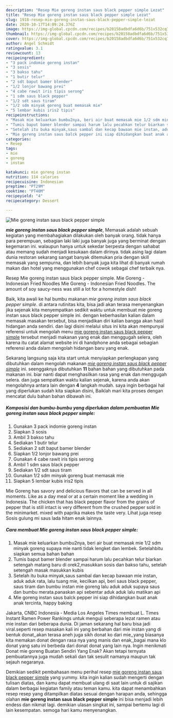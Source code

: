 ```yaml
---
description: "Resep Mie goreng instan saus black pepper simple Lezat"
title: "Resep Mie goreng instan saus black pepper simple Lezat"
slug: 1918-resep-mie-goreng-instan-saus-black-pepper-simple-lezat
date: 2020-10-17T14:09:24.376Z
image: https://img-global.cpcdn.com/recipes/b20158adbdfa6d6b/751x532cq70/mie-goreng-instan-saus-black-pepper-simple-foto-resep-utama.jpg
thumbnail: https://img-global.cpcdn.com/recipes/b20158adbdfa6d6b/751x532cq70/mie-goreng-instan-saus-black-pepper-simple-foto-resep-utama.jpg
cover: https://img-global.cpcdn.com/recipes/b20158adbdfa6d6b/751x532cq70/mie-goreng-instan-saus-black-pepper-simple-foto-resep-utama.jpg
author: Angel Schmidt
ratingvalue: 3.1
reviewcount: 13
recipeingredient:
- "3 pack indomie goreng instan"
- "3 sosis"
- "3 bakso tahu"
- "1 butir telur"
- "2 sdt baput bamer blender"
- "1/2 lonjor bawang prei"
- "4 cabe rawit iris tipis serong"
- "1 sdm saus black pepper"
- "1/2 sdt saus tiram"
- "1/2 sdm minyak goreng buat memasak mie"
- "5 lembar kubis iris2 tipis"
recipeinstructions:
- "Masak mie keluarkan bumbu2nya, beri air buat memasak mie 1/2 sdm minyak goreng supaya mie nanti tidak lengket dan lembek. Setelahbitu siapkan semua bahan bahan"
- "Tumis baput bamer blender sampai harum lalu pecahkan telur biarkan setengah matang baru di orek2,masukkan sosis dan bakso tahu, setelah setengah masak masukkan kubis"
- "Setelah itu buka minyak,saus sambal dan kecap bawaan mie instan, aduk aduk rata, lalu tuang mie, kecilkan api, beri saus black pepper, saus tiram dan bumbu instan mie goreng lalu aduk aduk supaya saus dan bumbu merata.panaskan api sebentar aduk aduk lalu matikan api"
- "Mie goreng instan saus balck pepper ini siap dihidangkan buat anak anak tercinta, happy baking"
categories:
- Resep
tags:
- mie
- goreng
- instan

katakunci: mie goreng instan 
nutrition: 114 calories
recipecuisine: Indonesian
preptime: "PT29M"
cooktime: "PT40M"
recipeyield: "4"
recipecategory: Dessert

---
```



![Mie goreng instan saus black pepper simple](https://img-global.cpcdn.com/recipes/b20158adbdfa6d6b/751x532cq70/mie-goreng-instan-saus-black-pepper-simple-foto-resep-utama.jpg)

<b><i>mie goreng instan saus black pepper simple</i></b>, Memasak adalah sebuah kegiatan yang membahagiakan dilakukan oleh banyak orang. tidak hanya para perempuan, sebagian laki laki juga banyak juga yang berminat dengan kegemaran ini. walaupun hanya untuk sekedar berpesta dengan sahabat atau memang sudah menjadi kesukaan dalam dirinya. tidak asing lagi dalam dunia restoran sekarang sangat banyak ditemukan pria dengan skill memasak yang sempurna, dan lebih banyak juga kita lihat di banyak rumah makan dan hotel yang menggunakan chef cowok sebagai chef terbaik nya.

Resep Mie goreng instan saus black pepper simple. Mie Goreng - Indonesian Fried Noodles Mie Goreng - Indonesian Fried Noodles. The amount of soy saucy-ness was still a lot for a homestyle dish!

Baik, kita awali ke hal bumbu makanan <i>mie goreng instan saus black pepper simple</i>. di antara rutinitas kita, bisa jadi akan terasa menyenangkan jika sejenak kita menyempatkan sedikit waktu untuk membuat mie goreng instan saus black pepper simple ini. dengan keberhasilan kalian dalam memasak masakan tersebut, bisa menjadikan diri kalian bangga akan hasil hidangan anda sendiri. dan lagi disini melalui situs ini kita akan mempunyai referensi untuk mengolah menu <u>mie goreng instan saus black pepper simple</u> tersebut menjadi makanan yang enak dan menggugah selera, oleh karena itu catat alamat website ini di handphone anda sebagai sebagian referensi anda dalam mengolah hidangan baru yang enak.


Sekarang langsung saja kita start untuk menyiapkan perlengkapan yang dibutuhkan dalam mengolah makanan <u><i>mie goreng instan saus black pepper simple</i></u> ini. seenggaknya dibutuhkan <b>11</b> bahan bahan yang dibutuhkan pada makanan ini. biar nanti dapat menghasilkan rasa yang enak dan menggugah selera. dan juga sempatkan waktu kalian sejenak, karena anda akan mengolahnya antara lain dengan <b>4</b> langkah mudah. saya ingin berbagai hal yang diperlukan sudah kita siapkan disini, Baiklah mari kita proses dengan mencatat dulu bahan bahan dibawah ini.

<!--inarticleads1-->

##### Komposisi dan bumbu-bumbu yang diperlukan dalam pembuatan Mie goreng instan saus black pepper simple:

1. Gunakan 3 pack indomie goreng instan
1. Siapkan 3 sosis
1. Ambil 3 bakso tahu
1. Sediakan 1 butir telur
1. Sediakan 2 sdt baput bamer blender
1. Siapkan 1/2 lonjor bawang prei
1. Gunakan 4 cabe rawit iris tipis serong
1. Ambil 1 sdm saus black pepper
1. Sediakan 1/2 sdt saus tiram
1. Gunakan 1/2 sdm minyak goreng buat memasak mie
1. Siapkan 5 lembar kubis iris2 tipis


Mie Goreng has savory and delicious flavors that can be served in all moments. Like as a day meal or at a certain moment like a wedding in Indonesia. The chicken that has black pepper flavor from the grains of pepper that is still intact is very different from the crushed pepper sold in the minimarket. mixed with paprika makes the taste very. Lihat juga resep Sosis gulung mi saus lada hitam enak lainnya. 

<!--inarticleads2-->

##### Cara membuat Mie goreng instan saus black pepper simple:

1. Masak mie keluarkan bumbu2nya, beri air buat memasak mie 1/2 sdm minyak goreng supaya mie nanti tidak lengket dan lembek. Setelahbitu siapkan semua bahan bahan
1. Tumis baput bamer blender sampai harum lalu pecahkan telur biarkan setengah matang baru di orek2,masukkan sosis dan bakso tahu, setelah setengah masak masukkan kubis
1. Setelah itu buka minyak,saus sambal dan kecap bawaan mie instan, aduk aduk rata, lalu tuang mie, kecilkan api, beri saus black pepper, saus tiram dan bumbu instan mie goreng lalu aduk aduk supaya saus dan bumbu merata.panaskan api sebentar aduk aduk lalu matikan api
1. Mie goreng instan saus balck pepper ini siap dihidangkan buat anak anak tercinta, happy baking


Jakarta, CNBC Indonesia - Media Los Angeles Times membuat L. Times Instant Ramen Power Rankings untuk menguji seberapa lezat ramen atau mie instan dari beberapa dunia. Di jaman sekarang hal baru bisa jadi viral.seperti resep masakan kali ini yang berbahan dari mie instan yang di bentuk donat,,akan terasa aneh juga sikh donat ko dari mie,,yang biasanya kita memakan donat dengan rasa nya yang manis dan enak,,bagai mana klo donat yang satu ini berbeda dari donat donat yang lain nya. Ingin menikmati Donat mie goreng Buatan Sendiri Yang Enak? Akan tetapi ternyata pembuatannya juga mudah sekali dan tak sesulit namanya maupun tak sejauh negaranya. 

Demikian sedikit pembahasan menu perihal resep <u>mie goreng instan saus black pepper simple</u> yang yummy. kita ingin kalian sudah mengerti dengan tulisan diatas, dan kamu dapat membuat ulang di saat lain untuk di sajikan dalam berbagai kegiatan family atau teman kamu. kita dapat menambahkan resep resep yang ditampilkan diatas sesuai dengan harapan anda, sehingga olahan <b>mie goreng instan saus black pepper simple</b> ini bisa menjadi lebih endess dan nikmat lagi. demikian ulasan singkat ini, sampai bertemu lagi di lain kesempatan. semoga hari kamu menyenangkan.
